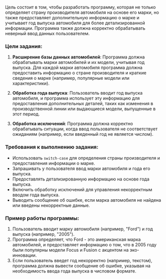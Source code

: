  Цель состоит в том, чтобы разработать программу, которая не только определяет страну производителя автомобиля на основе его марки, но также предоставляет дополнительную информацию о марке и учитывает год выпуска автомобиля для более детализированной информации. Программа также должна корректно обрабатывать неверный ввод данных пользователем.

### Цели задания:

1. **Расширение базы данных автомобилей**: Программа должна обрабатывать марки автомобилей и их модели, учитывая год выпуска. Для каждой марки автомобиля программа должна предоставить информацию о стране производителя и краткие сведения о марке (например, популярные модели или характеристики).

2. **Обработка года выпуска**: Пользователь вводит год выпуска автомобиля, и программа использует эту информацию для предоставления дополнительных деталей, таких как изменения в производственной линии или выдающиеся модели, выпущенные в этот период.

3. **Обработка исключений**: Программа должна корректно обрабатывать ситуации, когда ввод пользователя не соответствует ожиданиям (например, если введенный год не является числом).

### Требования к выполнению задания:

- Использовать `switch-case` для определения страны производителя и предоставления информации о марке.
- Запрашивать у пользователя ввод марки автомобиля и года его выпуска.
- Предоставлять детализированную информацию на основе года выпуска.
- Включить обработку исключений для управления некорректным вводом года выпуска.
- Выводить сообщение об ошибке, если марка автомобиля не найдена или введены некорректные данные.

### Пример работы программы:

1. Пользователь вводит марку автомобиля (например, "Ford") и год выпуска (например, "2005").
2. Программа определяет, что Ford - это американская марка автомобилей, и предоставляет информацию о том, что в 2005 году были популярны модели Focus и Fusion с акцентом на эко-инновации.
3. Если пользователь введет год некорректно (например, текстом), программа должна вывести сообщение об ошибке, указывая на необходимость ввода года выпуска в числовом формате.